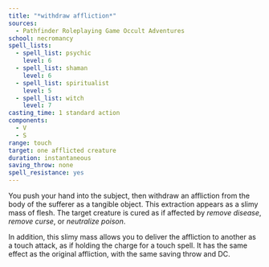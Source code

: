 ```yaml
---
title: "*withdraw affliction*"
sources:
  - Pathfinder Roleplaying Game Occult Adventures
school: necromancy
spell_lists:
  - spell_list: psychic
    level: 6
  - spell_list: shaman
    level: 6
  - spell_list: spiritualist
    level: 5
  - spell_list: witch
    level: 7
casting_time: 1 standard action
components:
  - V
  - S
range: touch
target: one afflicted creature
duration: instantaneous
saving_throw: none
spell_resistance: yes
---
```


You push your hand into the subject, then withdraw an affliction from the body of the sufferer as a tangible object. This extraction appears as a slimy mass of flesh. The target creature is cured as if affected by *remove disease*, *remove curse*, or *neutralize poison*.

In addition, this slimy mass allows you to deliver the affliction to another as a touch attack, as if holding the charge for a touch spell. It has the same effect as the original affliction, with the same saving throw and DC.
